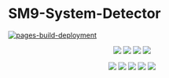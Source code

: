 # SM9-System-Detector
[![pages-build-deployment](https://github.com/HackerSM9/SM9-System-Detector/actions/workflows/pages/pages-build-deployment/badge.svg?branch=main)](https://github.com/HackerSM9/SM9-System-Detector/actions/workflows/pages/pages-build-deployment)

<p align="center">
  <img src="https://img.shields.io/badge/Version-2.0.0-green?style=for-the-badge">
  <img src="https://img.shields.io/github/license/HackerSM9/SM9-System-Detector?style=for-the-badge&color=teal">
  <img src="https://img.shields.io/github/stars/HackerSM9/SM9-system-detector?style=for-the-badge">
  <img src="https://img.shields.io/github/forks/HackerSM9/SM9-system-detector?style=for-the-badge">
</p>

<p align="center">
  <img src="https://img.shields.io/badge/Author-HackerSM9-purple?style=flat-square">
  <img src="https://img.shields.io/badge/Open%20Source-Yes-darkgreen?style=flat-square">
  <img src="https://img.shields.io/badge/Maintained%3F-Yes-lightblue?style=flat-square">
  <img src="https://img.shields.io/badge/Written%20In-HTMl/CSS/JS-darkcyan?style=flat-square">
  <img src="https://hits.seeyoufarm.com/api/count/incr/badge.svg?url=https%3A%2F%2Fgithub.com%2FHackerSM9%2FSM9-system-detector&title=Visitors&edge_flat=false"/></a>
</p>
